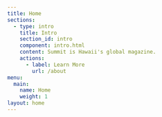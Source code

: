 ```yaml
---
title: Home
sections:
  - type: intro
    title: Intro
    section_id: intro
    component: intro.html
    content: Summit is Hawaii's global magazine.
    actions:
      - label: Learn More
        url: /about
menu:
  main:
    name: Home
    weight: 1
layout: home
---
```


